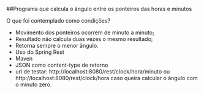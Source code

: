 ##Programa que calcula o ângulo entre os ponteiros das horas e minutos

O que foi contemplado como condições?

* Movimento dos ponteiros ocorrem de minuto a minuto;
* Resultado não calcula duas vezes o mesmo resultado;
* Retorna sempre o menor ângulo.
* Uso do Spring Rest
* Maven
* JSON como content-type de retorno
* url de testar: http://localhost:8080/rest/clock/hora/minuto ou http://localhost:8080/rest/clock/hora 
caso queira calcular o ângulo com o minuto zero.